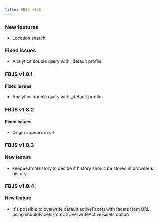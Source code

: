 ```yaml
---
title: FBJS v1.8
---
```


### New features
* Location search

### Fixed issues
* Analytics double query with _default profile

### FBJS v1.8.1

#### Fixed issues
* Analytics double query with _default profile

### FBJS v1.8.2

#### Fixed issues
* Origin appears in url

### FBJS v1.8.3

#### New feature
* keepSearchHistory to decide if history should be stored in browser's history.

### FBJS v1.8.4

#### New feature
*  It's possible to overwrite default activeFacets with facets from URL using shouldFacetsFromUrlOverwriteActiveFacets option